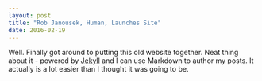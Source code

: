 ```yaml
---
layout: post
title: "Rob Janousek, Human, Launches Site"
date: 2016-02-19
---
```


Well. Finally got around to putting this old website together. Neat thing about it - powered by [Jekyll](http://jekyllrb.com) and I can use Markdown to author my posts. It actually is a lot easier than I thought it was going to be.
